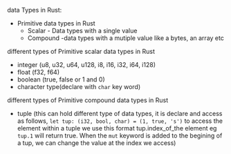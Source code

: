 data Types in Rust:

- Primitive data types in Rust
    - Scalar - Data types with a single value
    - Compound -data types with a mutiple value like a bytes, an array etc

different types of Primitive scalar data types in Rust
- integer (u8, u32, u64, u128, i8, i16, i32, i64, i128)
- float (f32, f64)
- boolean (true, false or 1 and 0)
- character type(declare with `char` key word)



different types of Primitive compound data types in Rust

- tuple (this can hold different type of data types, it is declare and access as follows, `let tup: (i32, bool, char) = (1, true, 's')` to access the element within a tuple we use this format tup.index_of_the element eg ` tup.1` will return true. When the `mut` keyword is added to the begining of a tup, we can change the value at the index we access)